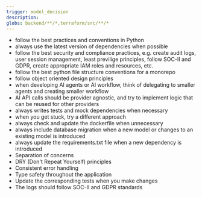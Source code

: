 ```yaml
---
trigger: model_decision
description: 
globs: backend/**/*,terraform/src/**/*
---
```

* follow the best practices and conventions in Python 
* always use the latest version of dependencies when possible
* follow the best security and compliance practices, e.g. create audit logs, user session management, least previlige principles, follow SOC-II and GDPR, create appropriate IAM roles and resources, etc.
* follow the best python file structure conventions for a monorepo
* follow object oriented design principles
* when developing AI agents or AI workflow, think of delegating to smaller agents and creating smaller workflow
* AI API calls should be provider agnostic, and try to implement logic that can be reused for other providers
* always writes tests and mock dependencies when necessary
* when you get stuck, try a different approach
* always check and update the dockerfile when unnecessary
* always include database migration when a new model or changes to an existing model is introduced
* always update the requirements.txt file when a new dependency is introduced
* Separation of concerns
* DRY (Don't Repeat Yourself) principles
* Consistent error handling
* Type safety throughout the application
* Update the corresponding tests when you make changes
* The logs should follow SOC-II and GDPR standards